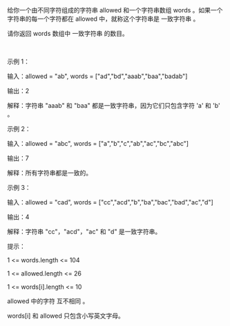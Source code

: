 给你一个由不同字符组成的字符串 allowed 和一个字符串数组 words 。如果一个字符串的每一个字符都在 allowed 中，就称这个字符串是 一致字符串 。

请你返回 words 数组中 一致字符串 的数目。

 

示例 1：

输入：allowed = "ab", words = ["ad","bd","aaab","baa","badab"]

输出：2

解释：字符串 "aaab" 和 "baa" 都是一致字符串，因为它们只包含字符 'a' 和 'b' 。

示例 2：

输入：allowed = "abc", words = ["a","b","c","ab","ac","bc","abc"]

输出：7

解释：所有字符串都是一致的。

示例 3：

输入：allowed = "cad", words = ["cc","acd","b","ba","bac","bad","ac","d"]

输出：4

解释：字符串 "cc"，"acd"，"ac" 和 "d" 是一致字符串。
 

提示：

1 <= words.length <= 104

1 <= allowed.length <= 26

1 <= words[i].length <= 10

allowed 中的字符 互不相同 。

words[i] 和 allowed 只包含小写英文字母。
